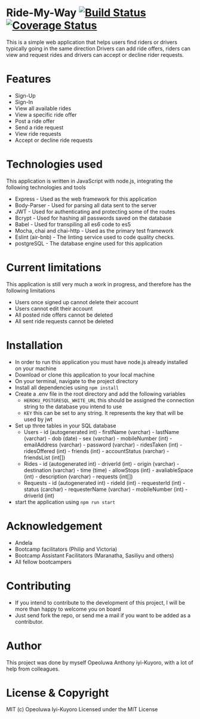 # Ride-My-Way  [![Build Status](https://travis-ci.org/IyiKuyoro/Ride-My-Way.svg?branch=Develop)](https://travis-ci.org/IyiKuyoro/Ride-My-Way) [![Coverage Status](https://coveralls.io/repos/github/IyiKuyoro/Ride-My-Way/badge.svg?branch=develop)](https://coveralls.io/github/IyiKuyoro/Ride-My-Way?branch=develop)
This is a simple web application that helps users find riders or drivers typically going in the same direction
Drivers can add ride offers, riders can view and request rides and drivers can accept or decline rider requests.

# Features
  * Sign-Up
  * Sign-In
  * View all available rides
  * View a specific ride offer
  * Post a ride offer
  * Send a ride request
  * View ride requests
  * Accept or decline ride requests
  
 # Technologies used
 This application is written in JavaScript with node.js, integrating the following technologies and tools
  * Express - Used as the web framework for this application
  * Body-Parser - Used for parsing all data sent to the server
  * JWT - Used for authenticating and protecting some of the routes
  * Bcrypt - Used for hashing all passwords saved on the database
  * Babel - Used for transpiling all es6 code to es5
  * Mocha, chai and chai-http - Used as the primary test framework
  * Eslint (air-bnb) - The linting service used to code quality checks.
  * postgreSQL - The database engine used for this application
  
 # Current limitations
 This application is still very much a work in progress, and therefore has the following limitations
  * Users once signed up cannot delete their account
  * Users cannot edit their account
  * All posted ride offers cannot be deleted
  * All sent ride requests cannot be deleted
  
# Installation
  * In order to run this application you must have node.js already installed on your machine
  * Download or clone this application to your local machine
  * On your terminal, navigate to the project directory
  * Install all dependencies using `npm install`
  * Create a .env file in the root directory and add the following variables
    * `HEROKU_POSTGRESQL_WHITE_URL` this should be assigned the connection string to the database you intend to use
    * `KEY` this can be set to any string. It represents the key that will be used by jwt
  * Set up three tables in your SQL database
    * Users - id (autogenerated int)
            - firstName (varchar)
            - lastName (varchar)
            - dob (date)
            - sex (varchar)
            - mobileNumber (int)
            - emailAddress (varchar)
            - password (varchar)
            - ridesTaken (int)
            - ridesOffered (int)
            - friends (int)
            - accountStatus (varchar)
            - friendsList (int[])
    * Rides - id (autogenerated int)
            - driverId (int)
            - origin (varchar)
            - destination (varchar)
            - time (time)
            - allowStops (int)
            - avaliableSpace (int)
            - description (varchar)
            - requests (int[])
    * Requests - id (autogenerated int)
               - rideId (int)
               - requesterId (int)
               - status (carchar)
               - requesterName (varchar)
               - mobileNumber (int)
               - driverId (int)
  * start the application using `npm run start`
# Acknowledgement
  * Andela
  * Bootcamp facilitators (Philip and Victoria)
  * Bootcamp Assistant Facilitators (Maranatha, Sasiliyu and others)
  * All fellow bootcampers
# Contributing
  * If you intend to contribute to the development of this project, I will be more than happy to welcome you on board
  * Just send fork the repo, or send me a mail if you want to be added as a contributor.
# Author
This project was done by myself Opeoluwa Anthony iyi-Kuyoro, with a lot of help from colleagues.
# License & Copyright
MIT (c) Opeoluwa Iyi-Kuyoro
Licensed under the MIT License
